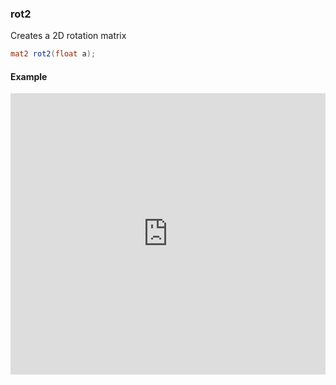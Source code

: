 ### rot2
Creates a 2D rotation matrix 

```glsl
mat2 rot2(float a);
```

#### Example
<iframe width="100%" height="450px" src="https://shaderpark.netlify.com/sculpture/-LeU7VpzLP0VejOscP9v?example=true&embed=true" frameborder="0"></iframe>